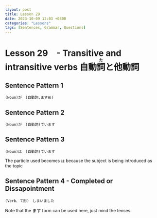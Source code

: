 ```yaml
--- 
layout: post 
title: Lesson 29
date: 2023-10-09 12:03 +0800 
categories: "Lessons"
tags: [Sentences, Grammar, Questions]
---
```

  
# Lesson 29　- Transitive and intransitive verbs <ruby>自動詞と他<rt>た</rt>動詞</ruby>

## Sentence Pattern 1
```
(Noun)が　(自動詞,ます形)
```

## Sentence Pattern 2
```
(Noun)が　(自動詞)ています
```

## Sentence Pattern 3
```
(Noun)は　(自動詞)ています
```
The particle used becomes `は` because the subject is being introduced as the topic

## Sentence Pattern 4 - Completed or Dissapointment
```
(Verb、て形)　しまいました
```
Note that the ます form can be used here, just mind the tenses.
